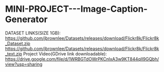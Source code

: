 # MINI-PROJECT---Image-Caption-Generator
DATASET LINKS(SIZE 1GB):
https://github.com/jbrownlee/Datasets/releases/download/Flickr8k/Flickr8k_Dataset.zip 
https://github.com/jbrownlee/Datasets/releases/download/Flickr8k/Flickr8k_text.zip
Project Video(GDrive link downloadable):
https://drive.google.com/file/d/1WRBGTdOWrPKCnlxA3w9KT844qII9GQbh/view?usp=sharing
